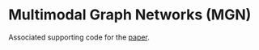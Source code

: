 # Multimodal Graph Networks (MGN) 
Associated supporting code for the [paper](https://arxiv.org/).

